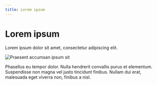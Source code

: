 ```yaml
---
title: Lorem ipsum
---
```


# Lorem ipsum

Lorem ipsum dolor sit amet, consectetur adipiscing elit.

![Praesent accumsan ipsum sit]($appres/images/building.jpg)

Phasellus eu tempor dolor. Nulla hendrerit convallis purus et elementum. Suspendisse non magna vel justo tincidunt finibus. Nullam dui erat, malesuada eget viverra non, finibus a nisl.